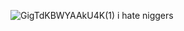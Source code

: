![GigTdKBWYAAkU4K(1)](https://github.com/user-attachments/assets/e14fa88e-3b6a-41d0-919b-f35f6230a843) i hate niggers
